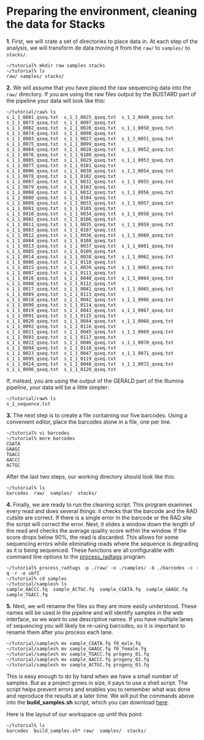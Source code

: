 # Preparing the environment, cleaning the data for Stacks

**1**. First, we will crate a set of directories to place data in. At each step of the analysis, we will transform de data moving it from the `raw/` to `samples/` to `stacks/`.
 
    ~/tutorial% mkdir raw samples stacks 
    ~/tutorial% ls 
    raw/ samples/ stacks/

**2.** We will assume that you have placed the raw sequencing data into the `raw/` directory. If you are using the raw files output by the BUSTARD part of the pipeline your data will look like this:

    ~/tutorial/raw% ls
	s_1_1_0001_qseq.txt  s_1_1_0025_qseq.txt  s_1_1_0049_qseq.txt  s_1_1_0073_qseq.txt  s_1_1_0097_qseq.txt
	s_1_1_0002_qseq.txt  s_1_1_0026_qseq.txt  s_1_1_0050_qseq.txt  s_1_1_0074_qseq.txt  s_1_1_0098_qseq.txt
	s_1_1_0003_qseq.txt  s_1_1_0027_qseq.txt  s_1_1_0051_qseq.txt  s_1_1_0075_qseq.txt  s_1_1_0099_qseq.txt
	s_1_1_0004_qseq.txt  s_1_1_0028_qseq.txt  s_1_1_0052_qseq.txt  s_1_1_0076_qseq.txt  s_1_1_0100_qseq.txt
	s_1_1_0005_qseq.txt  s_1_1_0029_qseq.txt  s_1_1_0053_qseq.txt  s_1_1_0077_qseq.txt  s_1_1_0101_qseq.txt
	s_1_1_0006_qseq.txt  s_1_1_0030_qseq.txt  s_1_1_0054_qseq.txt  s_1_1_0078_qseq.txt  s_1_1_0102_qseq.txt
	s_1_1_0007_qseq.txt  s_1_1_0031_qseq.txt  s_1_1_0055_qseq.txt  s_1_1_0079_qseq.txt  s_1_1_0103_qseq.txt
	s_1_1_0008_qseq.txt  s_1_1_0032_qseq.txt  s_1_1_0056_qseq.txt  s_1_1_0080_qseq.txt  s_1_1_0104_qseq.txt
	s_1_1_0009_qseq.txt  s_1_1_0033_qseq.txt  s_1_1_0057_qseq.txt  s_1_1_0081_qseq.txt  s_1_1_0105_qseq.txt
	s_1_1_0010_qseq.txt  s_1_1_0034_qseq.txt  s_1_1_0058_qseq.txt  s_1_1_0082_qseq.txt  s_1_1_0106_qseq.txt
	s_1_1_0011_qseq.txt  s_1_1_0035_qseq.txt  s_1_1_0059_qseq.txt  s_1_1_0083_qseq.txt  s_1_1_0107_qseq.txt
	s_1_1_0012_qseq.txt  s_1_1_0036_qseq.txt  s_1_1_0060_qseq.txt  s_1_1_0084_qseq.txt  s_1_1_0108_qseq.txt
	s_1_1_0013_qseq.txt  s_1_1_0037_qseq.txt  s_1_1_0061_qseq.txt  s_1_1_0085_qseq.txt  s_1_1_0109_qseq.txt
	s_1_1_0014_qseq.txt  s_1_1_0038_qseq.txt  s_1_1_0062_qseq.txt  s_1_1_0086_qseq.txt  s_1_1_0110_qseq.txt
	s_1_1_0015_qseq.txt  s_1_1_0039_qseq.txt  s_1_1_0063_qseq.txt  s_1_1_0087_qseq.txt  s_1_1_0111_qseq.txt
	s_1_1_0016_qseq.txt  s_1_1_0040_qseq.txt  s_1_1_0064_qseq.txt  s_1_1_0088_qseq.txt  s_1_1_0112_qseq.txt
	s_1_1_0017_qseq.txt  s_1_1_0041_qseq.txt  s_1_1_0065_qseq.txt  s_1_1_0089_qseq.txt  s_1_1_0113_qseq.txt
	s_1_1_0018_qseq.txt  s_1_1_0042_qseq.txt  s_1_1_0066_qseq.txt  s_1_1_0090_qseq.txt  s_1_1_0114_qseq.txt
	s_1_1_0019_qseq.txt  s_1_1_0043_qseq.txt  s_1_1_0067_qseq.txt  s_1_1_0091_qseq.txt  s_1_1_0115_qseq.txt
	s_1_1_0020_qseq.txt  s_1_1_0044_qseq.txt  s_1_1_0068_qseq.txt  s_1_1_0092_qseq.txt  s_1_1_0116_qseq.txt
	s_1_1_0021_qseq.txt  s_1_1_0045_qseq.txt  s_1_1_0069_qseq.txt  s_1_1_0093_qseq.txt  s_1_1_0117_qseq.txt
	s_1_1_0022_qseq.txt  s_1_1_0046_qseq.txt  s_1_1_0070_qseq.txt  s_1_1_0094_qseq.txt  s_1_1_0118_qseq.txt
	s_1_1_0023_qseq.txt  s_1_1_0047_qseq.txt  s_1_1_0071_qseq.txt  s_1_1_0095_qseq.txt  s_1_1_0119_qseq.txt
	s_1_1_0024_qseq.txt  s_1_1_0048_qseq.txt  s_1_1_0072_qseq.txt  s_1_1_0096_qseq.txt  s_1_1_0120_qseq.txt                     

If, instead, you are using the output of the GERALD part of the Illumina pipeline, your data will be a little simpler:

    ~/tutorial/raw% ls
    s_1_sequence.txt

**3.** The next step is to create a file containing our five barcodes. Using a convenient editor, place the barcodes alone in a file, one per line.

    ~/tutorial% vi barcodes
    ~/tutorial% more barcodes 
	CGATA
	GAAGC
	TGACC
	AACCC
	ACTGC

After the last two steps, our working directory should look like this:

    ~/tutorial% ls
    barcodes  raw/  samples/  stacks/

**4.** Finally, we are ready to run the cleaning script. This program examines every read and does several things: it checks that the barcode and the RAD cutsite are correct. If there is a single error in the barcode or the RAD site the script will correct the error. Next, it slides a window down the length of the read and checks the average quality score within the window. If the score drops below 90%, the read is discarded. This allows for some sequencing errors while eliminating reads where the sequence is degrading as it is being sequenced. These functions are all configurable with command line options to the [process_radtags](http://http://catchenlab.life.illinois.edu/stacks/comp/process_radtags.php) program.

    ~/tutorial% process_radtags -p ./raw/ -o ./samples/ -b ./barcodes -c -q -r -e sbfI
    ~/tutorial% cd samples
	~/tutorial/samples% ls
	sample_AACCC.fq  sample_ACTGC.fq  sample_CGATA.fq  sample_GAAGC.fq  sample_TGACC.fq

**5.** Next, we will rename the files so they are more easily understood. These names will be used in the pipeline and will identify samples in the web interface, so we want to use descriptive names. If you have multiple lanes of sequencing you will likely be re-using barcodes, so it is important to rename them after you process each lane.

    ~/tutorial/samples% mv sample_CGATA.fq f0_male.fq
	~/tutorial/samples% mv sample_GAAGC.fq f0_female.fq
	~/tutorial/samples% mv sample_TGACC.fq progeny_01.fq
	~/tutorial/samples% mv sample_AACCC.fq progeny_02.fq
	~/tutorial/samples% mv sample_ACTGC.fq progeny_03.fq

This is easy enough to do by hand when we have a small number of samples. But as a project grows in size, it pays to use a shell script. The script helps prevent errors and enables you to remember what was done and reproduce the results at a later time. We will put the commands above into the **build_samples.sh** script, which you can download [here](http://http://catchenlab.life.illinois.edu/stacks/tutorial/build_samples.sh.txt).

Here is the layout of our workspace up until this point:

    ~/tutorial% ls
    barcodes  build_samples.sh* raw/  samples/  stacks/
